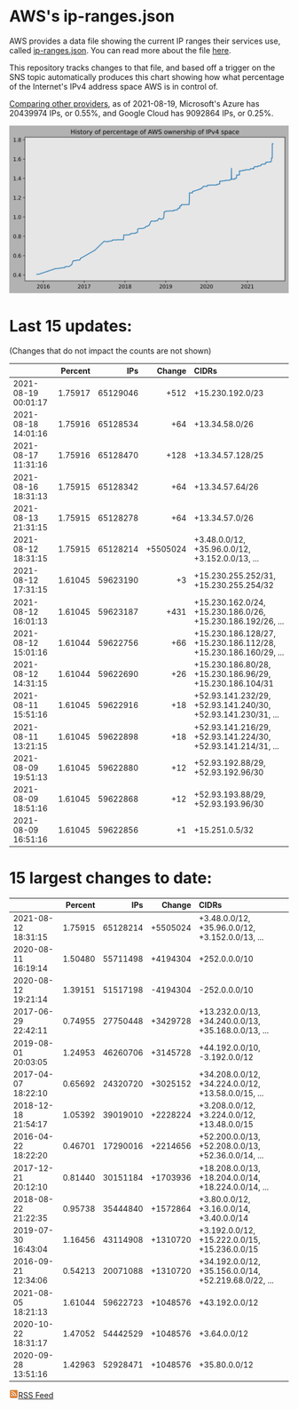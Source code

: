 # AWS's ip-ranges.json

AWS provides a data file showing the current IP ranges their
services use, called [ip-ranges.json](https://ip-ranges.amazonaws.com/ip-ranges.json).  You 
can read more about the file [here](https://docs.aws.amazon.com/general/latest/gr/aws-ip-ranges.html).

This repository tracks changes to that file, and based off a trigger on the SNS topic 
automatically produces this chart showing how what percentage of the Internet's IPv4 
address space AWS is in control of.

[Comparing other providers](https://github.com/seligman/cloud_sizes), as of 2021-08-19, Microsoft's Azure has 20439974 IPs, or 0.55%, and Google Cloud has 9092864 IPs, or 0.25%.

![History of AWS](history_count.svg)

# Last 15 updates:

(Changes that do not impact the counts are not shown)

| | Percent | IPs | Change | CIDRs |
| :--- | ---: | ---: | ---: | :--- |
| 2021-08-19 00:01:17 | 1.75917 | 65129046 | +512 | +15.230.192.0/23 |
| 2021-08-18 14:01:16 | 1.75916 | 65128534 | +64 | +13.34.58.0/26 |
| 2021-08-17 11:31:16 | 1.75916 | 65128470 | +128 | +13.34.57.128/25 |
| 2021-08-16 18:31:13 | 1.75915 | 65128342 | +64 | +13.34.57.64/26 |
| 2021-08-13 21:31:15 | 1.75915 | 65128278 | +64 | +13.34.57.0/26 |
| 2021-08-12 18:31:15 | 1.75915 | 65128214 | +5505024 | +3.48.0.0/12, +35.96.0.0/12, +3.152.0.0/13, ... |
| 2021-08-12 17:31:15 | 1.61045 | 59623190 | +3 | +15.230.255.252/31, +15.230.255.254/32 |
| 2021-08-12 16:01:13 | 1.61045 | 59623187 | +431 | +15.230.162.0/24, +15.230.186.0/26, +15.230.186.192/26, ... |
| 2021-08-12 15:01:16 | 1.61044 | 59622756 | +66 | +15.230.186.128/27, +15.230.186.112/28, +15.230.186.160/29, ... |
| 2021-08-12 14:31:15 | 1.61044 | 59622690 | +26 | +15.230.186.80/28, +15.230.186.96/29, +15.230.186.104/31 |
| 2021-08-11 15:51:16 | 1.61045 | 59622916 | +18 | +52.93.141.232/29, +52.93.141.240/30, +52.93.141.230/31, ... |
| 2021-08-11 13:21:15 | 1.61045 | 59622898 | +18 | +52.93.141.216/29, +52.93.141.224/30, +52.93.141.214/31, ... |
| 2021-08-09 19:51:13 | 1.61045 | 59622880 | +12 | +52.93.192.88/29, +52.93.192.96/30 |
| 2021-08-09 18:51:16 | 1.61045 | 59622868 | +12 | +52.93.193.88/29, +52.93.193.96/30 |
| 2021-08-09 16:51:16 | 1.61045 | 59622856 | +1 | +15.251.0.5/32 |


# 15 largest changes to date:

| | Percent | IPs | Change | CIDRs |
| :--- | ---: | ---: | ---: | :--- |
| 2021-08-12 18:31:15 | 1.75915 | 65128214 | +5505024 | +3.48.0.0/12, +35.96.0.0/12, +3.152.0.0/13, ... |
| 2020-08-11 16:19:14 | 1.50480 | 55711498 | +4194304 | +252.0.0.0/10 |
| 2020-08-12 19:21:14 | 1.39151 | 51517198 | -4194304 | -252.0.0.0/10 |
| 2017-06-29 22:42:11 | 0.74955 | 27750448 | +3429728 | +13.232.0.0/13, +34.240.0.0/13, +35.168.0.0/13, ... |
| 2019-08-01 20:03:05 | 1.24953 | 46260706 | +3145728 | +44.192.0.0/10, -3.192.0.0/12 |
| 2017-04-07 18:22:10 | 0.65692 | 24320720 | +3025152 | +34.208.0.0/12, +34.224.0.0/12, +13.58.0.0/15, ... |
| 2018-12-18 21:54:17 | 1.05392 | 39019010 | +2228224 | +3.208.0.0/12, +3.224.0.0/12, +13.48.0.0/15 |
| 2016-04-22 18:22:20 | 0.46701 | 17290016 | +2214656 | +52.200.0.0/13, +52.208.0.0/13, +52.36.0.0/14, ... |
| 2017-12-21 20:12:10 | 0.81440 | 30151184 | +1703936 | +18.208.0.0/13, +18.204.0.0/14, +18.224.0.0/14, ... |
| 2018-08-22 21:22:35 | 0.95738 | 35444840 | +1572864 | +3.80.0.0/12, +3.16.0.0/14, +3.40.0.0/14 |
| 2019-07-30 16:43:04 | 1.16456 | 43114908 | +1310720 | +3.192.0.0/12, +15.222.0.0/15, +15.236.0.0/15 |
| 2016-09-21 12:34:06 | 0.54213 | 20071088 | +1310720 | +34.192.0.0/12, +35.156.0.0/14, +52.219.68.0/22, ... |
| 2021-08-05 18:21:13 | 1.61044 | 59622723 | +1048576 | +43.192.0.0/12 |
| 2020-10-22 18:31:17 | 1.47052 | 54442529 | +1048576 | +3.64.0.0/12 |
| 2020-09-28 13:51:16 | 1.42963 | 52928471 | +1048576 | +35.80.0.0/12 |


[![RSS Icon](rss-icon.png)RSS Feed](https://raw.githubusercontent.com/seligman/aws-ip-ranges/master/rss.xml)

